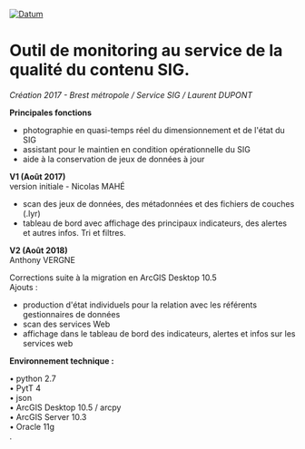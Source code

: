 [![Datum](https://applications002.brest-metropole.fr/VIPDU72/DATUM/LOGO_DATUM.png)](https://geo.pays-de-brest.fr)


# Outil de monitoring au service de la qualité du contenu SIG.  
_Création 2017 - Brest métropole / Service SIG / Laurent DUPONT_  
  
__Principales fonctions__  

* photographie en quasi-temps réel du dimensionnement et de l'état du SIG  
* assistant pour le maintien en condition opérationnelle du SIG  
* aide à la conservation de jeux de données à jour  
  
                      
  
__V1 (Août 2017)__  
version initiale - Nicolas MAHÉ  

* scan des jeux de données, des métadonnées et des fichiers de couches (.lyr)  
* tableau de bord avec affichage des principaux indicateurs, des alertes et autres infos. Tri et filtres.  
  
  
__V2 (Août 2018)__  
Anthony VERGNE  
  
  Corrections suite à la migration en ArcGIS Desktop 10.5  
  Ajouts :  

* production d'état individuels pour la relation avec les référents gestionnaires de données  
* scan des services Web  
* affichage dans le tableau de bord des indicateurs, alertes et infos sur les services web  
  
  
  
__Environnement technique :__
  
  • python 2.7  
  • PytT 4  
  • json  
  • ArcGIS Desktop 10.5  / arcpy  
  • ArcGIS Server 10.3  
  • Oracle 11g  
  .

